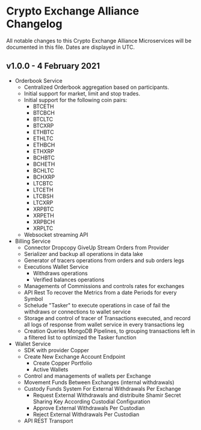 # Crypto Exchange Alliance Changelog

All notable changes to this Crypto Exchange Alliance Microservices will be documented in this file. Dates are displayed in UTC.

## v1.0.0 - 4 February 2021

* Orderbook Service
    - Centralized Orderbook aggregation based on participants.
    - Initial support for market, limit and stop trades.
    - Initial support for the following coin pairs:
        - BTCETH
        - BTCBCH
        - BTCLTC
        - BTCXRP
        - ETHBTC
        - ETHLTC
        - ETHBCH
        - ETHXRP
        - BCHBTC
        - BCHETH
        - BCHLTC
        - BCHXRP
        - LTCBTC
        - LTCETH
        - LTCBSH
        - LTCXRP
        - XRPBTC
        - XRPETH
        - XRPBCH
        - XRPLTC
    - Websocket streaming API
* Billing Service 
    - Connector Dropcopy GiveUp Stream Orders from Provider
    - Serializer and backup all operations in data lake 
    - Generator of tracers operations from orders and sub orders legs
    - Executions  Wallet Service
        - Withdraws operations                
        - Verified balances operations               
    - Managements of Commissions and controls rates for exchanges
    - API Rest To recover the Metrics from a date Periods for every Symbol
    - Schelude "Tasker" to execute operations in case of fail the withdraws or connections to wallet service
    - Storage and control of tracer of Transactions executed, and record all logs of response from wallet service in every transactions leg
    - Creation Queries MongoDB Pipelines, to grouping transactions left in a filtered list to optimized the Tasker function                
* Wallet Service
    - SDK with provider Copper
    - Create New Exchange Account Endpoint
        - Create Copper Portfolio
        - Active Wallets
    - Control and managements of wallets per Exchange
    - Movement Funds Between Exchanges (internal withdrawals)
    - Custody Funds System For External Withdrawals Per Exchange
        - Request External Withdrawals and distribuite Shamir Secret Sharing Key According Custodial Configuration
        - Approve External Withdrawals Per Custodian
        - Reject External Withdrawals Per Custodian
    - API REST Transport
